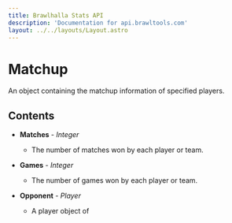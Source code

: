 ```yaml
---
title: Brawlhalla Stats API
description: 'Documentation for api.brawltools.com'
layout: ../../layouts/Layout.astro
---
```


# Matchup

An object containing the matchup information of specified players.

## Contents

- **Matches** - *Integer*
    - The number of matches won by each player or team.

- **Games** - *Integer*
    - The number of games won by each player or team.

- **Opponent** - *Player*
    - A player object of